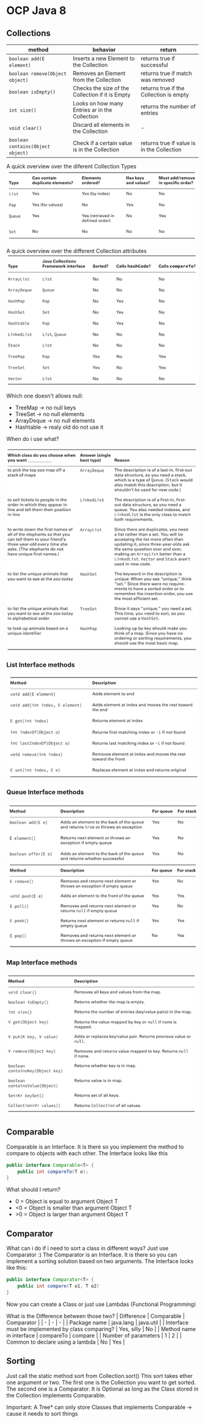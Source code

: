 # OCP Java 8
## Collections
| method                            | behavior                                         | return                     |
|-----------------------------------|--------------------------------------------------|----------------------------|
| `boolean add(E element)`          | Inserts a new Element to the Collection          | returns true if successful |
| `boolean remove(Object object)`   | Removes an Element from the Collection           | returns true if match was removed |
| `boolean isEmpty()`               | Checks the size of the Collection if it is Empty | returns true if the Collection is empty |
| `int size()`                      | Looks on how many Entries ar in the Collection   | returns the number of entries |
| `void clear()`                    | Discard all elements in the Collection           | - |
| `boolean contains(Object object)` | Check if a  certain value is in the Collection   | returns true if value is in the Collection |

A quick overview over the diferent Collection Types
![AltSchissle](img/OCP_KnowbasisCollectionType.png)

A quick overview over the different Collection attributes
![AltSchissle](img/OCP_KnowbasisCollectionAttribute.png)

Which one doesn't allows null:
  * TreeMap -> no null keys
  * TreeSet -> no null elements
  * ArrayDeque -> no null elements
  * Hashtable -> realy old do not use it
  
When do i use what?

![AltSchissle](img/OCP_KnowbasisWhenUseWhat.png)

### List Interface methods
![AltSchissle](img/OCP_KnowbasisLists.png)

### Queue Interface methods
![AltSchissle](img/OCP_ArrayDeque_1.png)
![AltSchissle](img/OCP_ArrayDeque_2.png)

### Map Interface methods
![AltSchissle](img/OCP_KnowbasisMap.png)

## Comparable
Comparable is an Interface. It is there so you implement the method to compare to objects with each other. The Interface looks like this
```Java
public interface Comparable<T> {
	public int compareTo(T o);
}
```

What should I return?
  *  0  = Object is equal to argument Object T
  * <0  = Object is smaller than argument Object T
  * \>0 = Object is larger than argument Object T
  
## Comparator
What can i do if i need to sort a class in different ways?
Just use Comparator :)
The Comparator is an Interface. It is there so you can implement a sorting solution based on two arguments. The Interface looks like this:
```Java
public interface Comparator<T> {
	public int compare(T o1, T o2)
}
```

Now you can create a Class or just use Lambdas (Functional Programming)


What is the Difference between those two?
| Difference | Comparable | Comparator |
| - | - | - |
| Package name | java.lang | java.util |
| Interface must be implemented by class comparing? | Yes, silly | No |
| Method name in interface | compareTo | compare |
| Number of parameters | 1 | 2 |
| Common to declare using a lambda | No | Yes |


## Sorting
Just call the static method sort from Collection.sort()
This sort takes ether one argument or two. The first one is the Collection you want to get sorted. The second one is a Comparator. It is Optional as long as the Class stored in the Collection implements Comparable.

Important: A Tree\* can only store Classes that implements Comparable -> cause it needs to sort things

